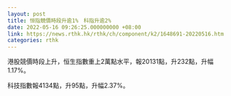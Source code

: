 ```yaml
---
layout: post
title: 恒指競價時段升逾1%　科指升逾2%
date: 2022-05-16 09:26:25.000000000 +08:00
link: https://news.rthk.hk/rthk/ch/component/k2/1648691-20220516.htm
categories: rthk
---
```


港股競價時段上升，恒生指數重上2萬點水平，報20131點，升232點，升幅1.17%。

科技指數報4134點，升95點，升幅2.37%。
